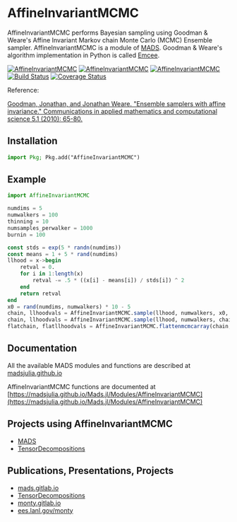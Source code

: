 AffineInvariantMCMC
===================

AffineInvariantMCMC performs Bayesian sampling using Goodman & Weare's Affine Invariant Markov chain Monte Carlo (MCMC) Ensemble sampler.
AffineInvariantMCMC is a module of [MADS](http://madsjulia.github.io/Mads.jl).
Goodman & Weare's algorithm implementation in Python is called [Emcee](http://dan.iel.fm/emcee).

[![AffineInvariantMCMC](http://pkg.julialang.org/badges/AffineInvariantMCMC_0.5.svg)](http://pkg.julialang.org/?pkg=AffineInvariantMCMC&ver=0.5)
[![AffineInvariantMCMC](http://pkg.julialang.org/badges/AffineInvariantMCMC_0.6.svg)](http://pkg.julialang.org/?pkg=AffineInvariantMCMC&ver=0.6)
[![AffineInvariantMCMC](http://pkg.julialang.org/badges/AffineInvariantMCMC_0.7.svg)](http://pkg.julialang.org/?pkg=AffineInvariantMCMC&ver=0.7)
[![Build Status](https://travis-ci.org/madsjulia/AffineInvariantMCMC.jl.svg?branch=master)](https://travis-ci.org/madsjulia/AffineInvariantMCMC.jl)
[![Coverage Status](https://coveralls.io/repos/madsjulia/AffineInvariantMCMC.jl/badge.svg?branch=master)](https://coveralls.io/r/madsjulia/AffineInvariantMCMC.jl?branch=master)

Reference:

[Goodman, Jonathan, and Jonathan Weare. "Ensemble samplers with affine invariance." Communications in applied mathematics and computational science 5.1 (2010): 65-80.](http://msp.org/camcos/2010/5-1/p04.xhtml)

Installation
-----------

```julia
import Pkg; Pkg.add("AffineInvariantMCMC")
```

Example
--------

```julia
import AffineInvariantMCMC

numdims = 5
numwalkers = 100
thinning = 10
numsamples_perwalker = 1000
burnin = 100

const stds = exp(5 * randn(numdims))
const means = 1 + 5 * rand(numdims)
llhood = x->begin
	retval = 0.
	for i in 1:length(x)
		retval -= .5 * ((x[i] - means[i]) / stds[i]) ^ 2
	end
	return retval
end
x0 = rand(numdims, numwalkers) * 10 - 5
chain, llhoodvals = AffineInvariantMCMC.sample(llhood, numwalkers, x0, burnin, 1)
chain, llhoodvals = AffineInvariantMCMC.sample(llhood, numwalkers, chain[:, :, end], numsamples_perwalker, thinning)
flatchain, flatllhoodvals = AffineInvariantMCMC.flattenmcmcarray(chain, llhoodvals)
```

Documentation
-------------

All the available MADS modules and functions are described at [madsjulia.github.io](http://madsjulia.github.io/Mads.jl)

AffineInvariantMCMC functions are documented at [https://madsjulia.github.io/Mads.jl/Modules/AffineInvariantMCMC](https://madsjulia.github.io/Mads.jl/Modules/AffineInvariantMCMC)


Projects using AffineInvariantMCMC
-----------------

* [MADS](https://github.com/madsjulia)
* [TensorDecompositions](https://github.com/TensorDecompositions)

Publications, Presentations, Projects
--------------------------

* [mads.gitlab.io](http://mads.gitlab.io)
* [TensorDecompositions](https://tensordecompositions.github.io)
* [monty.gitlab.io](http://monty.gitlab.io)
* [ees.lanl.gov/monty](https://www.lanl.gov/orgs/ees/staff/monty)